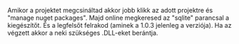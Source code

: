 Amikor a projektet megcsináltad akkor jobb klikk az adott projektre és "manage nuget packages". 
Majd online megkeresed az "sqlite" parancsal a kiegészítőt. És a legfelsőt felrakod (aminek a 1.0.3 jelenleg a verziója).
Ha az végzett akkor a neki szükséges .DLL-eket berántja.
